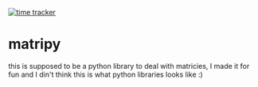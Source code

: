 [![time tracker](https://wakatime.com/badge/github/i3asm/matripy.svg)](https://wakatime.com/badge/github/i3asm/matripy)

# matripy

this is supposed to be a python library to deal with matricies, I made it for fun and I din't think this is what python libraries looks like :)
